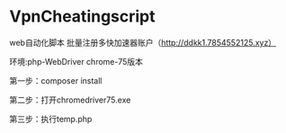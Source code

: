 # VpnCheatingscript
web自动化脚本
批量注册多快加速器账户（http://ddkk1.7854552125.xyz）

环境:php-WebDriver
    chrome-75版本
    


第一步：composer install

第二步：打开chromedriver75.exe

第三步：执行temp.php
